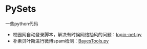 # PySets
一些python代码

* 校园网自动登录脚本，解决有时候网络抽风的问题：[login-net.py](https://github.com/bboylin/PySets/blob/master/login-net.py)
* 朴素贝叶斯进行微博spam检测：[BayesTools.py](https://github.com/bboylin/PySets/blob/master/BayesTools.py)